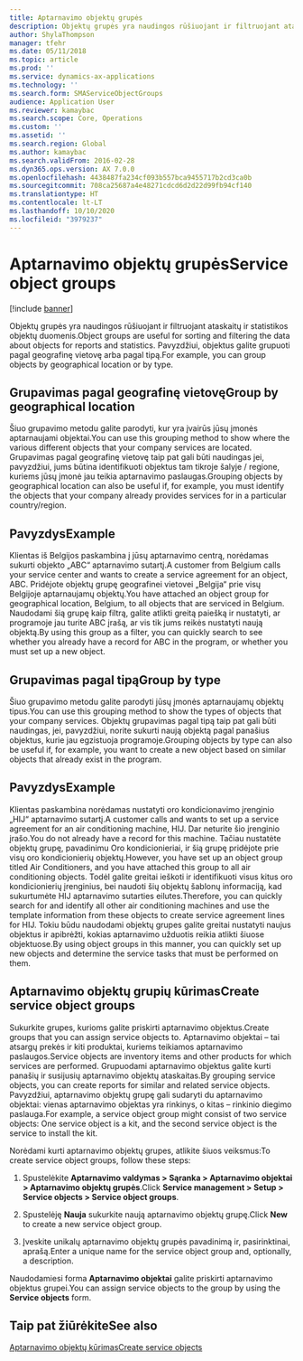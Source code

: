 ```yaml
---
title: Aptarnavimo objektų grupės
description: Objektų grupės yra naudingos rūšiuojant ir filtruojant ataskaitų ir statistikos objektų duomenis.
author: ShylaThompson
manager: tfehr
ms.date: 05/11/2018
ms.topic: article
ms.prod: ''
ms.service: dynamics-ax-applications
ms.technology: ''
ms.search.form: SMAServiceObjectGroups
audience: Application User
ms.reviewer: kamaybac
ms.search.scope: Core, Operations
ms.custom: ''
ms.assetid: ''
ms.search.region: Global
ms.author: kamaybac
ms.search.validFrom: 2016-02-28
ms.dyn365.ops.version: AX 7.0.0
ms.openlocfilehash: 4438487fa234cf093b557bca9455717b2cd3ca0b
ms.sourcegitcommit: 708ca25687a4e48271cdcd6d2d22d99fb94cf140
ms.translationtype: HT
ms.contentlocale: lt-LT
ms.lasthandoff: 10/10/2020
ms.locfileid: "3979237"
---
```

# <a name="service-object-groups"></a><span data-ttu-id="fc8d1-103">Aptarnavimo objektų grupės</span><span class="sxs-lookup"><span data-stu-id="fc8d1-103">Service object groups</span></span> 

[!include [banner](../includes/banner.md)]

<span data-ttu-id="fc8d1-104">Objektų grupės yra naudingos rūšiuojant ir filtruojant ataskaitų ir statistikos objektų duomenis.</span><span class="sxs-lookup"><span data-stu-id="fc8d1-104">Object groups are useful for sorting and filtering the data about objects for reports and statistics.</span></span> <span data-ttu-id="fc8d1-105">Pavyzdžiui, objektus galite grupuoti pagal geografinę vietovę arba pagal tipą.</span><span class="sxs-lookup"><span data-stu-id="fc8d1-105">For example, you can group objects by geographical location or by type.</span></span>

## <a name="group-by-geographical-location"></a><span data-ttu-id="fc8d1-106">Grupavimas pagal geografinę vietovę</span><span class="sxs-lookup"><span data-stu-id="fc8d1-106">Group by geographical location</span></span>

<span data-ttu-id="fc8d1-107">Šiuo grupavimo metodu galite parodyti, kur yra įvairūs jūsų įmonės aptarnaujami objektai.</span><span class="sxs-lookup"><span data-stu-id="fc8d1-107">You can use this grouping method to show where the various different objects that your company services are located.</span></span> <span data-ttu-id="fc8d1-108">Grupavimas pagal geografinę vietovę taip pat gali būti naudingas jei, pavyzdžiui, jums būtina identifikuoti objektus tam tikroje šalyje / regione, kuriems jūsų įmonė jau teikia aptarnavimo paslaugas.</span><span class="sxs-lookup"><span data-stu-id="fc8d1-108">Grouping objects by geographical location can also be useful if, for example, you must identify the objects that your company already provides services for in a particular country/region.</span></span>

## <a name="example"></a><span data-ttu-id="fc8d1-109">Pavyzdys</span><span class="sxs-lookup"><span data-stu-id="fc8d1-109">Example</span></span>

<span data-ttu-id="fc8d1-110">Klientas iš Belgijos paskambina į jūsų aptarnavimo centrą, norėdamas sukurti objekto „ABC“ aptarnavimo sutartį.</span><span class="sxs-lookup"><span data-stu-id="fc8d1-110">A customer from Belgium calls your service center and wants to create a service agreement for an object, ABC.</span></span> <span data-ttu-id="fc8d1-111">Pridėjote objektų grupę geografinei vietovei „Belgija“ prie visų Belgijoje aptarnaujamų objektų.</span><span class="sxs-lookup"><span data-stu-id="fc8d1-111">You have attached an object group for geographical location, Belgium, to all objects that are serviced in Belgium.</span></span> <span data-ttu-id="fc8d1-112">Naudodami šią grupę kaip filtrą, galite atlikti greitą paiešką ir nustatyti, ar programoje jau turite ABC įrašą, ar vis tik jums reikės nustatyti naują objektą.</span><span class="sxs-lookup"><span data-stu-id="fc8d1-112">By using this group as a filter, you can quickly search to see whether you already have a record for ABC in the program, or whether you must set up a new object.</span></span> 

## <a name="group-by-type"></a><span data-ttu-id="fc8d1-113">Grupavimas pagal tipą</span><span class="sxs-lookup"><span data-stu-id="fc8d1-113">Group by type</span></span>

<span data-ttu-id="fc8d1-114">Šiuo grupavimo metodu galite parodyti jūsų įmonės aptarnaujamų objektų tipus.</span><span class="sxs-lookup"><span data-stu-id="fc8d1-114">You can use this grouping method to show the types of objects that your company services.</span></span> <span data-ttu-id="fc8d1-115">Objektų grupavimas pagal tipą taip pat gali būti naudingas, jei, pavyzdžiui, norite sukurti naują objektą pagal panašius objektus, kurie jau egzistuoja programoje.</span><span class="sxs-lookup"><span data-stu-id="fc8d1-115">Grouping objects by type can also be useful if, for example, you want to create a new object based on similar objects that already exist in the program.</span></span>

## <a name="example"></a><span data-ttu-id="fc8d1-116">Pavyzdys</span><span class="sxs-lookup"><span data-stu-id="fc8d1-116">Example</span></span>

<span data-ttu-id="fc8d1-117">Klientas paskambina norėdamas nustatyti oro kondicionavimo įrenginio „HIJ“ aptarnavimo sutartį.</span><span class="sxs-lookup"><span data-stu-id="fc8d1-117">A customer calls and wants to set up a service agreement for an air conditioning machine, HIJ.</span></span> <span data-ttu-id="fc8d1-118">Dar neturite šio įrenginio įrašo.</span><span class="sxs-lookup"><span data-stu-id="fc8d1-118">You do not already have a record for this machine.</span></span> <span data-ttu-id="fc8d1-119">Tačiau nustatėte objektų grupę, pavadinimu Oro kondicionieriai, ir šią grupę pridėjote prie visų oro kondicionierių objektų.</span><span class="sxs-lookup"><span data-stu-id="fc8d1-119">However, you have set up an object group titled Air Conditioners, and you have attached this group to all air conditioning objects.</span></span> <span data-ttu-id="fc8d1-120">Todėl galite greitai ieškoti ir identifikuoti visus kitus oro kondicionierių įrenginius, bei naudoti šių objektų šablonų informaciją, kad sukurtumėte HIJ aptarnavimo sutarties eilutes.</span><span class="sxs-lookup"><span data-stu-id="fc8d1-120">Therefore, you can quickly search for and identify all other air conditioning machines and use the template information from these objects to create service agreement lines for HIJ.</span></span> <span data-ttu-id="fc8d1-121">Tokiu būdu naudodami objektų grupes galite greitai nustatyti naujus objektus ir apibrėžti, kokias aptarnavimo užduotis reikia atlikti šiuose objektuose.</span><span class="sxs-lookup"><span data-stu-id="fc8d1-121">By using object groups in this manner, you can quickly set up new objects and determine the service tasks that must be performed on them.</span></span> 

## <a name="create-service-object-groups"></a><span data-ttu-id="fc8d1-122">Aptarnavimo objektų grupių kūrimas</span><span class="sxs-lookup"><span data-stu-id="fc8d1-122">Create service object groups</span></span>

<span data-ttu-id="fc8d1-123">Sukurkite grupes, kurioms galite priskirti aptarnavimo objektus.</span><span class="sxs-lookup"><span data-stu-id="fc8d1-123">Create groups that you can assign service objects to.</span></span> <span data-ttu-id="fc8d1-124">Aptarnavimo objektai – tai atsargų prekės ir kiti produktai, kuriems teikiamos aptarnavimo paslaugos.</span><span class="sxs-lookup"><span data-stu-id="fc8d1-124">Service objects are inventory items and other products for which services are performed.</span></span> <span data-ttu-id="fc8d1-125">Grupuodami aptarnavimo objektus galite kurti panašių ir susijusių aptarnavimo objektų ataskaitas.</span><span class="sxs-lookup"><span data-stu-id="fc8d1-125">By grouping service objects, you can create reports for similar and related service objects.</span></span> <span data-ttu-id="fc8d1-126">Pavyzdžiui, aptarnavimo objektų grupę gali sudaryti du aptarnavimo objektai: vienas aptarnavimo objektas yra rinkinys, o kitas – rinkinio diegimo paslauga.</span><span class="sxs-lookup"><span data-stu-id="fc8d1-126">For example, a service object group might consist of two service objects: One service object is a kit, and the second service object is the service to install the kit.</span></span>

<span data-ttu-id="fc8d1-127">Norėdami kurti aptarnavimo objektų grupes, atlikite šiuos veiksmus:</span><span class="sxs-lookup"><span data-stu-id="fc8d1-127">To create service object groups, follow these steps:</span></span>

1. <span data-ttu-id="fc8d1-128">Spustelėkite **Aptarnavimo valdymas > Sąranka > Aptarnavimo objektai > Aptarnavimo objektų grupės**.</span><span class="sxs-lookup"><span data-stu-id="fc8d1-128">Click **Service management > Setup > Service objects > Service object groups**.</span></span>

2. <span data-ttu-id="fc8d1-129">Spustelėję **Nauja** sukurkite naują aptarnavimo objektų grupę.</span><span class="sxs-lookup"><span data-stu-id="fc8d1-129">Click **New** to create a new service object group.</span></span>

3. <span data-ttu-id="fc8d1-130">Įveskite unikalų aptarnavimo objektų grupės pavadinimą ir, pasirinktinai, aprašą.</span><span class="sxs-lookup"><span data-stu-id="fc8d1-130">Enter a unique name for the service object group and, optionally, a description.</span></span>

<span data-ttu-id="fc8d1-131">Naudodamiesi forma **Aptarnavimo objektai** galite priskirti aptarnavimo objektus grupei.</span><span class="sxs-lookup"><span data-stu-id="fc8d1-131">You can assign service objects to the group by using the **Service objects** form.</span></span> 

## <a name="see-also"></a><span data-ttu-id="fc8d1-132">Taip pat žiūrėkite</span><span class="sxs-lookup"><span data-stu-id="fc8d1-132">See also</span></span>

[<span data-ttu-id="fc8d1-133">Aptarnavimo objektų kūrimas</span><span class="sxs-lookup"><span data-stu-id="fc8d1-133">Create service objects</span></span>](create-service-objects.md)


